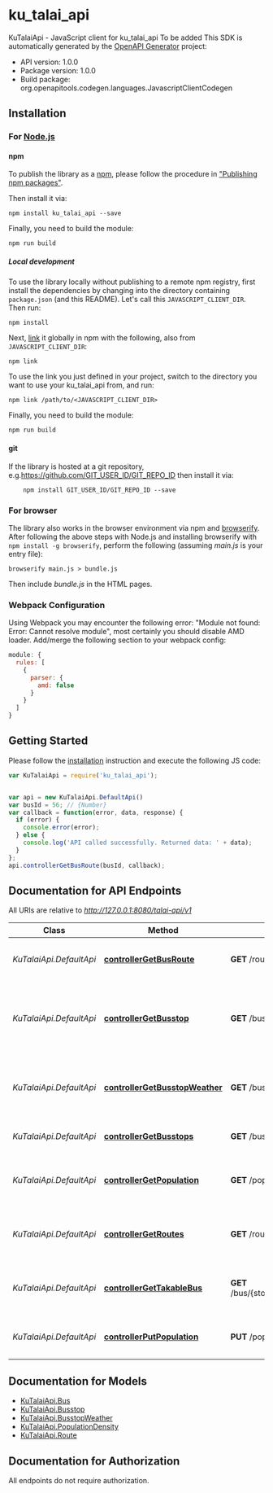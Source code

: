 # ku_talai_api

KuTalaiApi - JavaScript client for ku_talai_api
To be added
This SDK is automatically generated by the [OpenAPI Generator](https://openapi-generator.tech) project:

- API version: 1.0.0
- Package version: 1.0.0
- Build package: org.openapitools.codegen.languages.JavascriptClientCodegen

## Installation

### For [Node.js](https://nodejs.org/)

#### npm

To publish the library as a [npm](https://www.npmjs.com/), please follow the procedure in ["Publishing npm packages"](https://docs.npmjs.com/getting-started/publishing-npm-packages).

Then install it via:

```shell
npm install ku_talai_api --save
```

Finally, you need to build the module:

```shell
npm run build
```

##### Local development

To use the library locally without publishing to a remote npm registry, first install the dependencies by changing into the directory containing `package.json` (and this README). Let's call this `JAVASCRIPT_CLIENT_DIR`. Then run:

```shell
npm install
```

Next, [link](https://docs.npmjs.com/cli/link) it globally in npm with the following, also from `JAVASCRIPT_CLIENT_DIR`:

```shell
npm link
```

To use the link you just defined in your project, switch to the directory you want to use your ku_talai_api from, and run:

```shell
npm link /path/to/<JAVASCRIPT_CLIENT_DIR>
```

Finally, you need to build the module:

```shell
npm run build
```

#### git

If the library is hosted at a git repository, e.g.https://github.com/GIT_USER_ID/GIT_REPO_ID
then install it via:

```shell
    npm install GIT_USER_ID/GIT_REPO_ID --save
```

### For browser

The library also works in the browser environment via npm and [browserify](http://browserify.org/). After following
the above steps with Node.js and installing browserify with `npm install -g browserify`,
perform the following (assuming *main.js* is your entry file):

```shell
browserify main.js > bundle.js
```

Then include *bundle.js* in the HTML pages.

### Webpack Configuration

Using Webpack you may encounter the following error: "Module not found: Error:
Cannot resolve module", most certainly you should disable AMD loader. Add/merge
the following section to your webpack config:

```javascript
module: {
  rules: [
    {
      parser: {
        amd: false
      }
    }
  ]
}
```

## Getting Started

Please follow the [installation](#installation) instruction and execute the following JS code:

```javascript
var KuTalaiApi = require('ku_talai_api');


var api = new KuTalaiApi.DefaultApi()
var busId = 56; // {Number} 
var callback = function(error, data, response) {
  if (error) {
    console.error(error);
  } else {
    console.log('API called successfully. Returned data: ' + data);
  }
};
api.controllerGetBusRoute(busId, callback);

```

## Documentation for API Endpoints

All URIs are relative to *http://127.0.0.1:8080/talai-api/v1*

Class | Method | HTTP request | Description
------------ | ------------- | ------------- | -------------
*KuTalaiApi.DefaultApi* | [**controllerGetBusRoute**](docs/DefaultApi.md#controllerGetBusRoute) | **GET** /route/{busId} | Returns all bus stops for given route
*KuTalaiApi.DefaultApi* | [**controllerGetBusstop**](docs/DefaultApi.md#controllerGetBusstop) | **GET** /busstop/{stopId} | Returns complete details of the specified Talai bus stop
*KuTalaiApi.DefaultApi* | [**controllerGetBusstopWeather**](docs/DefaultApi.md#controllerGetBusstopWeather) | **GET** /busstop/{stopId}/weather | Returns weather detail of the specified Talai bus stop
*KuTalaiApi.DefaultApi* | [**controllerGetBusstops**](docs/DefaultApi.md#controllerGetBusstops) | **GET** /busstops | Returns list of Talai bus stops in KU
*KuTalaiApi.DefaultApi* | [**controllerGetPopulation**](docs/DefaultApi.md#controllerGetPopulation) | **GET** /population/{stopId} | Get population density in each KU Talai bus
*KuTalaiApi.DefaultApi* | [**controllerGetRoutes**](docs/DefaultApi.md#controllerGetRoutes) | **GET** /routes | Returns a list of routes of KU Talai bus
*KuTalaiApi.DefaultApi* | [**controllerGetTakableBus**](docs/DefaultApi.md#controllerGetTakableBus) | **GET** /bus/{stopIdOrigin}/{stopIdDest} | Returns list of takable bus from origin to destination
*KuTalaiApi.DefaultApi* | [**controllerPutPopulation**](docs/DefaultApi.md#controllerPutPopulation) | **PUT** /population/{stopId} | Increment people in KU Talai bus stop


## Documentation for Models

 - [KuTalaiApi.Bus](docs/Bus.md)
 - [KuTalaiApi.Busstop](docs/Busstop.md)
 - [KuTalaiApi.BusstopWeather](docs/BusstopWeather.md)
 - [KuTalaiApi.PopulationDensity](docs/PopulationDensity.md)
 - [KuTalaiApi.Route](docs/Route.md)


## Documentation for Authorization

All endpoints do not require authorization.
